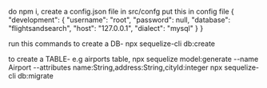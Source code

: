 do npm i,
create a config.json file in src/confg
put this in config file
{
"development": {
"username": "root",
"password": null,
"database": "flightsandsearch",
"host": "127.0.0.1",
"dialect": "mysql"
}
}

run this commands
to create a DB-
npx sequelize-cli db:create

to create a TABLE- e.g airports table,
npx sequelize model:generate --name Airport --attributes name:String,address:String,cityId:integer
npx sequelize-cli db:migrate
